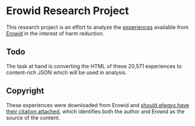# Erowid Research Project

This research project is an effort to analyze the [experiences](http://www.erowid.org/experiences/exp_front.shtml) available from [Erowid](https://en.wikipedia.org/wiki/Erowid) in the interest of harm reduction.

## Todo

The task at hand is converting the HTML of these 20,571 experiences to content-rich JSON which will be used in analysis.

## Copyright

These experiences were downloaded from Erowid and [should *always* have their citation attached](http://www.erowid.org/general/about/about_copyrights.shtml), which identifies both the author and Erowid as the source of the content.
